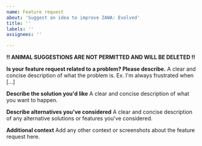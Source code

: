 ```yaml
---
name: Feature request
about: 'Suggest an idea to improve ZAWA: Evolved'
title: ''
labels: ''
assignees: ''

---
```


**!! ANIMAL SUGGESTIONS ARE NOT PERMITTED AND WILL BE DELETED !!**

**Is your feature request related to a problem? Please describe.**
A clear and concise description of what the problem is. Ex. I'm always frustrated when [...]

**Describe the solution you'd like**
A clear and concise description of what you want to happen.

**Describe alternatives you've considered**
A clear and concise description of any alternative solutions or features you've considered.

**Additional context**
Add any other context or screenshots about the feature request here.
